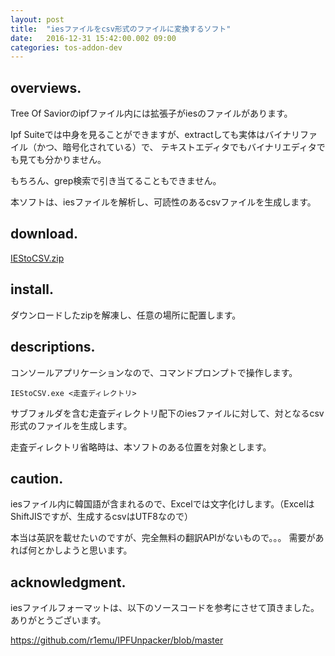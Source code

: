 ```yaml
---
layout: post
title:  "iesファイルをcsv形式のファイルに変換するソフト"
date:   2016-12-31 15:42:00.002 09:00
categories: tos-addon-dev
---
```


## overviews.

Tree Of Saviorのipfファイル内には拡張子がiesのファイルがあります。

Ipf Suiteでは中身を見ることができますが、extractしても実体はバイナリファイル（かつ、暗号化されている）で、
テキストエディタでもバイナリエディタでも見ても分かりません。

もちろん、grep検索で引き当てることもできません。

本ソフトは、iesファイルを解析し、可読性のあるcsvファイルを生成します。 

## download.

[IEStoCSV.zip](https://www.dropbox.com/s/61977sy5a2b1nwl/IEStoCSV.zip?dl=0)

## install.

ダウンロードしたzipを解凍し、任意の場所に配置します。 

## descriptions.

コンソールアプリケーションなので、コマンドプロンプトで操作します。 

```
IEStoCSV.exe <走査ディレクトリ>
```

サブフォルダを含む走査ディレクトリ配下のiesファイルに対して、対となるcsv形式のファイルを生成します。

走査ディレクトリ省略時は、本ソフトのある位置を対象とします。 

## caution.

iesファイル内に韓国語が含まれるので、Excelでは文字化けします。（ExcelはShiftJISですが、生成するcsvはUTF8なので）

本当は英訳を載せたいのですが、完全無料の翻訳APIがないもので。。。 需要があれば何とかしようと思います。 

## acknowledgment.

iesファイルフォーマットは、以下のソースコードを参考にさせて頂きました。 ありがとうございます。

https://github.com/r1emu/IPFUnpacker/blob/master 
